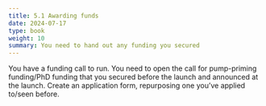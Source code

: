 ```yaml
---
title: 5.1 Awarding funds
date: 2024-07-17
type: book
weight: 10
summary: You need to hand out any funding you secured
---
```


You have a funding call to run. You need to open the call for pump-priming funding/PhD funding that you secured before the launch and announced at the launch. Create an application form, repurposing one you’ve applied to/seen before. 
